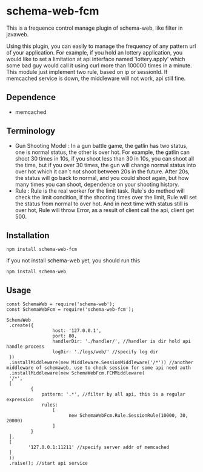 # schema-web-fcm

This is a frequence control manage plugin of schema-web, like filter in javaweb.

Using this plugin, you can easily to manage the frequency of any pattern url of your application. For example, if you hold an lottery application, you would like to set a limitation at api interface named 'lottery.apply' which some bad guy would call it using curl more than 100000 times in a minute. This module just implement two rule, based on ip or sessionId.
If memcached service is down, the middleware will not work, api still fine.

## Dependence

- memcached

## Terminology

- Gun Shooting Model : In a gun battle game, the gatlin has two status, one is normal status, the other is over hot. For example, the gatlin can shoot 30 times in 10s, if you shoot less than 30 in 10s, you can shoot all the time, but if you over 30 times, the gun will change normal status into over hot which it can`t not shoot between 20s in the future. After 20s, the status will go back to normal, and you could shoot again, but how many times you can shoot, dependence on your shooting history.
- Rule : Rule is the real worker for the limit task. Rule`s do method will check the limit condition, if the shooting times over the limit, Rule will set the status from normal to over hot. And in next time with status still is over hot, Rule will throw Error, as a result of client call the api, client get 500.

## Installation

	npm install schema-web-fcm

if you not install schema-web yet, you should run this

	npm install schema-web

## Usage

	const SchemaWeb = require('schema-web');
	const SchemaWebFcm = require('schema-web-fcm');

	SchemaWeb
	 .create({
	                 host: '127.0.0.1',
                	 port: 80,
                	 handlerDir: './handler/', //handler is dir hold api handle process
	                 logDir: './logs/web/' //specify log dir
	 })
	 .installMiddleware(new Middleware.SessionMiddleware('/*')) //another middleware of schemaweb, use to check session for some api need auth
	 .installMiddleware(new SchemaWebFcm.FCMMiddleware(
	 '/*',
	 [
        	 {
            	 pattern: '.*', //filter by all api, this is a regular expression
            	 rules:
                	 [
                	       new SchemaWebFcm.Rule.SessionRule(10000, 30, 20000)
                	 ]
        	 }
	 ],
	 [
			'127.0.0.1:11211' //specify server addr of memcached
	 ]
	 ))
	 .raise(); //start api service

